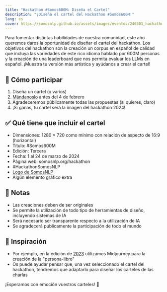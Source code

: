 ```yaml
---
title: "Hackathon #Somos600M: Diseña el Cartel"
description: "¡Diseña el cartel del Hackathon #Somos600M!"
lang: es
cover: https://somosnlp.github.io/assets/images/eventos/240301_hackathon.jpg
---
```


Para fomentar distintas habilidades de nuestra comunidad, este año queremos daros la oportunidad de diseñar el cartel del hackathon. Los objetivos del hackathon son la creación un corpus en español de calidad que incluya las variedades de este rico idioma hablado por 600M personas y la creación de una leaderboard que nos permita evaluar los LLMs en español. ¡Muestra tu versión más artística y ayúdanos a crear el cartel!

## 🎨 Cómo participar

1. Diseña un cartel (o varios)
2. [Mándanoslo](https://forms.gle/iJrKZtBXvnAk5Ji38) antes del 4 de febrero
3. Agradeceremos públicamente todas las propuestas (si quieres, claro)
4. ¡Si ganas, tu cartel será la imagen del hackathon 2024!

## ✅ Qué tiene que incluir el cartel

- Dimensiones: 1280 × 720 como mínimo con relación de aspecto de 16:9 (horizontal)
- Título: #Somos600M
- Edición: Tercera
- Fecha: 1 al 24 de marzo de 2024
- Página web: somosnlp.org/hackathon
- #HackathonSomosNLP
- [Logo de SomosNLP](https://github.com/somosnlp/assets/blob/main/logo_somos_nlp.png)
- Algún elemento gráfico extra

## 📝 Notas

- Las creaciones deben de ser originales
- Se permite la utilización de todo tipo de herramientas de diseño, incluyendo sistemas de IA
- Será necesario ser transparente respecto a la utilización de IA
- Se agradecerá públicamente la participación de todo el mundo

## 🤔 Inspiración

- Por ejemplo, en la edición de [2023](https://somosnlp.org/hackathon-2023) utilizamos Midjourney para la creación de la "persona-libro"
- Os puede ayudar pensar que, una vez seleccionado el cartel del hackathon, tendremos que adaptarlo para diseñar los carteles de las charlas

¡Esperamos con emoción vuestros carteles! 🤩

<!-- Idea: Hilo en twitter con los carteles por orden de entrega -->
